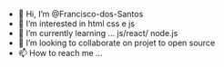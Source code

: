 - 👋 Hi, I’m @Francisco-dos-Santos
- 👀 I’m interested in html css e js
- 🌱 I’m currently learning ... js/react/ node.js
- 💞️ I’m looking to collaborate on projet to open source
- 📫 How to reach me ...

<!---
Francisco-dos-Santos/Francisco-dos-Santos is a ✨ special ✨ repository because its `README.md` (this file) appears on your GitHub profile.
You can click the Preview link to take a look at your changes.
--->
